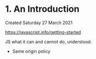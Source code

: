 # 1. An Introduction
Created Saturday 27 March 2021

<https://javascript.info/getting-started>

JS what it can and cannot do, understood.

* Same origin policy


